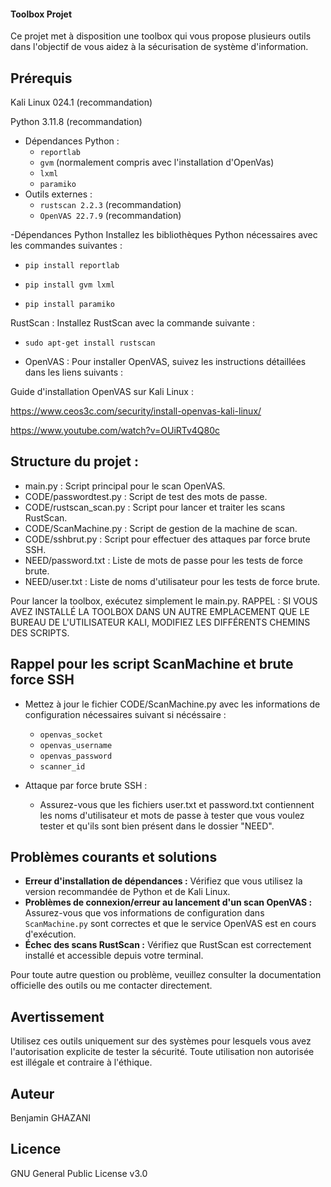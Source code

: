 #### Toolbox Projet

Ce projet met à disposition une toolbox qui vous propose plusieurs outils dans l'objectif de vous aidez à la sécurisation de système d'information.

## Prérequis

Kali Linux 024.1 (recommandation)

Python 3.11.8 (recommandation)

- Dépendances Python :
  - `reportlab`
  - `gvm` (normalement compris avec l'installation d'OpenVas)
  - `lxml`
  - `paramiko`
- Outils externes :
  - `rustscan 2.2.3` (recommandation)
  - `OpenVAS 22.7.9` (recommandation)


-Dépendances Python
 Installez les bibliothèques Python nécessaires avec les commandes suivantes :
  - `pip install reportlab`

  - `pip install gvm lxml`

  - `pip install paramiko`


RustScan :
Installez RustScan avec la commande suivante :
- `sudo apt-get install rustscan`

- OpenVAS :
Pour installer OpenVAS, suivez les instructions détaillées dans les liens suivants :

Guide d'installation OpenVAS sur Kali Linux :

https://www.ceos3c.com/security/install-openvas-kali-linux/

https://www.youtube.com/watch?v=OUiRTv4Q80c

## Structure du projet :

  - main.py : Script principal pour le scan OpenVAS.
  - CODE/passwordtest.py : Script de test des mots de passe.
  - CODE/rustscan_scan.py : Script pour lancer et traiter les scans RustScan.
  - CODE/ScanMachine.py : Script de gestion de la machine de scan.
  - CODE/sshbrut.py : Script pour effectuer des attaques par force brute SSH.
  - NEED/password.txt : Liste de mots de passe pour les tests de force brute.
  - NEED/user.txt : Liste de noms d'utilisateur pour les tests de force brute.

Pour lancer la toolbox, exécutez simplement le main.py. RAPPEL : SI VOUS AVEZ INSTALLÉ LA TOOLBOX DANS UN AUTRE EMPLACEMENT QUE LE BUREAU DE L'UTILISATEUR KALI, MODIFIEZ LES DIFFÉRENTS CHEMINS DES SCRIPTS.

## Rappel pour les script ScanMachine et brute force SSH

- Mettez à jour le fichier CODE/ScanMachine.py avec les informations de configuration nécessaires suivant si nécéssaire :
  - `openvas_socket`
  - `openvas_username`
  - `openvas_password`
  - `scanner_id`
    

- Attaque par force brute SSH :
  - Assurez-vous que les fichiers user.txt et password.txt contiennent les noms d'utilisateur et mots de passe à tester que vous voulez tester et qu'ils sont bien présent dans le dossier "NEED".
    

 ## Problèmes courants et solutions

- **Erreur d'installation de dépendances :** Vérifiez que vous utilisez la version recommandée de Python et de Kali Linux.
- **Problèmes de connexion/erreur au lancement d'un scan OpenVAS :** Assurez-vous que vos informations de configuration dans `ScanMachine.py` sont correctes et que le service OpenVAS est en cours d'exécution.
- **Échec des scans RustScan :** Vérifiez que RustScan est correctement installé et accessible depuis votre terminal.

Pour toute autre question ou problème, veuillez consulter la documentation officielle des outils ou me contacter directement.


## Avertissement
Utilisez ces outils uniquement sur des systèmes pour lesquels vous avez l'autorisation explicite de tester la sécurité. Toute utilisation non autorisée est illégale et contraire à l'éthique.

## Auteur
Benjamin GHAZANI

## Licence
GNU General Public License v3.0
